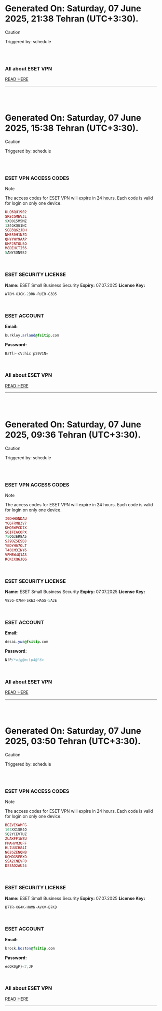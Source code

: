 # Generated On: Saturday, 07 June 2025, 21:38 Tehran (UTC+3:30).

> [!CAUTION]
> Triggered by: schedule

<br><br>

### All about ESET VPN

[READ HERE](https://t.me/F_NiREvil/2113)

---

<br><br>

# Generated On: Saturday, 07 June 2025, 15:38 Tehran (UTC+3:30).

> [!CAUTION]
> Triggered by: schedule

<br><br>

### ESET VPN ACCESS CODES

> [!NOTE]
> The access codes for ESET VPN will expire in 24 hours.
> Each code is valid for login on only one device.

```ruby
ULQ6QU1902
SRSCGMEVJL
9X0015M5MZ
1Z4GKQG1NC
SGB3Q62JDH
NM5S0H1NZG
QHYYWY9AAP
UMFJRTOLSO
M8DEHCTI56
5ANYSON9EJ
```

<br>

### ESET SECURITY LICENSE

**Name:** ESET Small Business Security
**Expiry:** 07.07.2025
**License Key:**

```POV-Ray SDL
W7DM-XJGK-2DRK-RUER-G3D5
```

<br>

### ESET ACCOUNT

**Email:**

```CSS
burkley.arland@fsitip.com
```

**Password:**

```POV-Ray SDL
BaTl>-cV:hic'pS9V1N=
```

<br>

### All about ESET VPN

[READ HERE](https://t.me/F_NiREvil/2113)

---

<br><br>

# Generated On: Saturday, 07 June 2025, 09:36 Tehran (UTC+3:30).

> [!CAUTION]
> Triggered by: schedule

<br><br>

### ESET VPN ACCESS CODES

> [!NOTE]
> The access codes for ESET VPN will expire in 24 hours.
> Each code is valid for login on only one device.

```ruby
I9DHHDNDAU
YO6FRMB3V7
KMQ3WPCD7X
SGIFIACOPX
75QG3ER8A5
SJ9OZSESBJ
YEDYH67OLT
T40CM3INY6
VPM6W4Q1A3
RCKCXQ6JQG
```

<br>

### ESET SECURITY LICENSE

**Name:** ESET Small Business Security
**Expiry:** 07.07.2025
**License Key:**

```POV-Ray SDL
V85G-X7NN-SKE3-HAGS-5A3E
```

<br>

### ESET ACCOUNT

**Email:**

```CSS
desai.ywa@fsitip.com
```

**Password:**

```POV-Ray SDL
N?P/*wig@m:Lp4@"6>
```

<br>

### All about ESET VPN

[READ HERE](https://t.me/F_NiREvil/2113)

---

<br><br>

# Generated On: Saturday, 07 June 2025, 03:50 Tehran (UTC+3:30).

> [!CAUTION]
> Triggered by: schedule

<br><br>

### ESET VPN ACCESS CODES

> [!NOTE]
> The access codes for ESET VPN will expire in 24 hours.
> Each code is valid for login on only one device.

```ruby
BGZVEKWMFG
102XX1SE4O
5Q2YCEVTUZ
ZUAKFF1WZU
PMAHVM3UFF
HL7UUCH84I
NG2GZENQNB
UQMOG5FBXO
SSA2CNEVF0
DS3AO2AU24
```

<br>

### ESET SECURITY LICENSE

**Name:** ESET Small Business Security
**Expiry:** 07.07.2025
**License Key:**

```POV-Ray SDL
B7TR-X64K-HWMN-AVXV-B7KD
```

<br>

### ESET ACCOUNT

**Email:**

```CSS
brock.boston@fsitip.com
```

**Password:**

```POV-Ray SDL
eoQK0gP}<7,JF
```

<br>

### All about ESET VPN

[READ HERE](https://t.me/F_NiREvil/2113)

---

<br><br>

